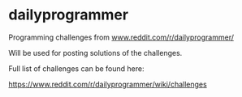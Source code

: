 # dailyprogrammer
Programming challenges from www.reddit.com/r/dailyprogrammer/

Will be used for posting solutions of the challenges.

Full list of challenges can be found here:

https://www.reddit.com/r/dailyprogrammer/wiki/challenges